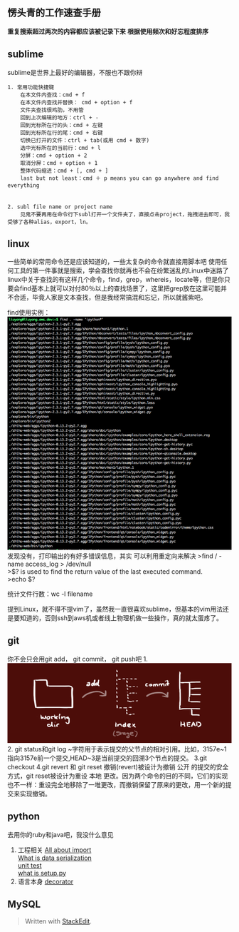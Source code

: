 **愣头青的工作速查手册**
--------------
**重复搜索超过两次的内容都应该被记录下来**
**根据使用频次和好忘程度排序**
## sublime ##
sublime是世界上最好的编辑器，不服也不跟你辩

	1. 常用功能快捷键
		在本文件内查找：cmd + f
		在本文件内查找并替换： cmd + option + f
		文件夹查找很鸡肋，不用管
		回到上次编辑的地方：ctrl + -
		回到光标所在行的头：cmd + 左键
		回到光标所在行的尾：cmd + 右键
		切换已打开的文件：ctrl + tab(或用 cmd + 数字)
		选中光标所在的当前行：cmd + l
		分屏：cmd + option + 2
		取消分屏：cmd + option + 1
		整体代码缩进：cmd + [, cmd + ]
		last but not least：cmd ＋ p means you can go anywhere and find everything

			 
	2. subl file name or project name
		见鬼不要再用在命令行下subl打开一个文件夹了，直接点击project，拖拽进去即可，我受够了各种alias，export，ln。

## linux ##
一些简单的常用命令还是应该知道的，一些太复杂的命令就直接用脚本吧
使用任何工具的第一件事就是搜索，学会查找你就再也不会在纷繁迷乱的Linux中迷路了
linux中关于查找的有这样几个命令，find，grep，whereis，locate等，但是你只要会find基本上就可以对付80％以上的查找场景了，这里把grep放在这里可能并不合适，毕竟人家是文本查找，但是我经常搞混和忘记，所以就酱紫吧。  


find使用实例：![启动不了ipython，找ipython安装包](https://github.com/AlwaysLately/hackrankrankrank/blob/master/find_1.png)
发现没有，打印输出的有好多错误信息，其实 可以利用重定向来解决
    >find / -name access_log  > /dev/null    
    >$? is used to find the return value of the last executed command.  <br>
    >echo $?
 
 统计文件行数：wc -l  filename
 
 提到Linux，就不得不提vim了，虽然我一直很喜欢sublime，但基本的vim用法还是要知道的，否则ssh到aws机或者线上物理机做一些操作，真的就太蛋疼了。


## git ##
你不会只会用git add， git commit， git push吧
1.![这是大体印象，要有](https://github.com/AlwaysLately/hackrankrankrank/blob/master/git%E5%B7%A5%E4%BD%9C%E6%B5%81.png)
2. git status和git log
~字符用于表示提交的父节点的相对引用。比如，3157e~1指向3157e前一个提交,HEAD~3是当前提交的回溯3个节点的提交。
3.git checkout 
4.git revert 和 git reset 
撤销(revert)被设计为撤销 公开 的提交的安全方式，git reset被设计为重设 本地 更改。因为两个命令的目的不同，它们的实现也不一样：重设完全地移除了一堆更改，而撤销保留了原来的更改，用一个新的提交来实现撤销。



## python ##
去用你的ruby和java吧，我没什么意见

 1. 工程相关
		 [All about import](http://www.codingpy.com/article/python-import-101/?)  
		 [What is data serialization ](http://stackoverflow.com/questions/11817950/what-is-data-serialization)  
		[unit test](https://jeffknupp.com/blog/2013/12/09/improve-your-python-understanding-unit-testing/)		
		[what is setup.py](http://stackoverflow.com/questions/1471994/what-is-setup-py)
 2. 语言本身
		[decorator](http://www.liaoxuefeng.com/wiki/001374738125095c955c1e6d8bb493182103fac9270762a000/001386819879946007bbf6ad052463ab18034f0254bf355000)




## MySQL ##
	
> Written with [StackEdit](https://stackedit.io/).
